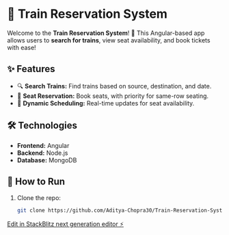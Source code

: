 # 🚆 Train Reservation System

Welcome to the **Train Reservation System**! 🎉 This Angular-based app allows users to **search for trains**, view seat availability, and book tickets with ease!

## ✨ Features
- 🔍 **Search Trains:** Find trains based on source, destination, and date.
- 💺 **Seat Reservation:** Book seats, with priority for same-row seating.
- 🔄 **Dynamic Scheduling:** Real-time updates for seat availability.

## 🛠️ Technologies
- **Frontend:** Angular
- **Backend:** Node.js
- **Database:** MongoDB

## 🚀 How to Run
1. Clone the repo:
   ```bash
   git clone https://github.com/Aditya-Chopra30/Train-Reservation-System-StackBlitz.git


[Edit in StackBlitz next generation editor ⚡️](https://stackblitz.com/~/github.com/Aditya-Chopra30/Train-Reservation-System-StackBlitz)
